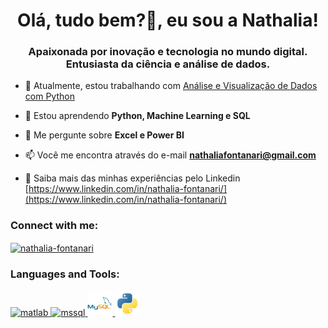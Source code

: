 <h1 align="center">Olá, tudo bem?👋, eu sou a Nathalia!</h1>
<h3 align="center">Apaixonada por inovação e tecnologia no mundo digital. Entusiasta da ciência e análise de dados.</h3>

- 🔭 Atualmente, estou trabalhando com [Análise e Visualização de Dados com Python](https://github.com/nathaliafontanari/projetos-ciencia-de-dados)

- 🌱 Estou aprendendo **Python, Machine Learning e SQL**

- 💬 Me pergunte sobre **Excel e Power BI**

- 📫 Você me encontra através do e-mail **nathaliafontanari@gmail.com**

- 📄 Saiba mais das minhas experiências pelo Linkedin [https://www.linkedin.com/in/nathalia-fontanari/](https://www.linkedin.com/in/nathalia-fontanari/)

<h3 align="left">Connect with me:</h3>
<p align="left">
<a href="https://linkedin.com/in/nathalia-fontanari" target="blank"><img align="center" src="https://raw.githubusercontent.com/rahuldkjain/github-profile-readme-generator/master/src/images/icons/Social/linked-in-alt.svg" alt="nathalia-fontanari" height="30" width="40" /></a>
</p>

<h3 align="left">Languages and Tools:</h3>
<p align="left"> <a href="https://www.mathworks.com/" target="_blank" rel="noreferrer"> <img src="https://upload.wikimedia.org/wikipedia/commons/2/21/Matlab_Logo.png" alt="matlab" width="40" height="40"/> </a> <a href="https://www.microsoft.com/en-us/sql-server" target="_blank" rel="noreferrer"> <img src="https://www.svgrepo.com/show/303229/microsoft-sql-server-logo.svg" alt="mssql" width="40" height="40"/> </a> <a href="https://www.mysql.com/" target="_blank" rel="noreferrer"> <img src="https://raw.githubusercontent.com/devicons/devicon/master/icons/mysql/mysql-original-wordmark.svg" alt="mysql" width="40" height="40"/> </a> <a href="https://www.python.org" target="_blank" rel="noreferrer"> <img src="https://raw.githubusercontent.com/devicons/devicon/master/icons/python/python-original.svg" alt="python" width="40" height="40"/> </a> </p>


<!---
nathaliafontanari/nathaliafontanari is a ✨ special ✨ repository because its `README.md` (this file) appears on your GitHub profile.
You can click the Preview link to take a look at your changes.
--->
